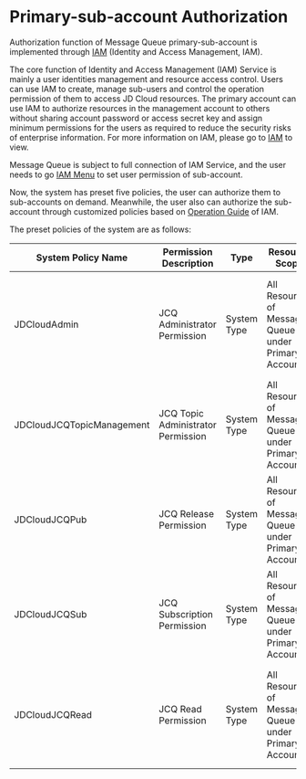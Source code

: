 # Primary-sub-account Authorization

Authorization function of Message Queue primary-sub-account is implemented through [IAM](https://docs.jdcloud.com/en/iam/product-overview) (Identity and Access Management, IAM).

The core function of Identity and Access Management (IAM) Service is mainly a user identities management and resource access control. Users can use IAM to create, manage sub-users and control the operation permission of them to access JD Cloud resources. The primary account can use IAM to authorize resources in the management account to others without sharing account password or access secret key and assign minimum permissions for the users as required to reduce the security risks of enterprise information. For more information on IAM, please go to [IAM](https://docs.jdcloud.com/en/iam/product-overview) to view.

Message Queue is subject to full connection of IAM Service, and the user needs to go [IAM Menu](https://cm-console.jdcloud.com/cmSummary) to set user permission of sub-account.

Now, the system has preset five policies, the user can authorize them to sub-accounts on demand. Meanwhile, the user also can authorize the sub-account through customized policies based on [Operation Guide](https://docs.jdcloud.com/en/iam/policy-management) of IAM.

The preset policies of the system are as follows:

| System Policy Name              | Permission Description                    | Type     | Resource Scope                       | Description                                                   |
| ------------------------- | --------------------------- | -------- | ------------------------------ | ------------------------------------------------------ |
| JDCloudAdmin              | JCQ Administrator Permission   | System Type | All Resources of Message Queue under Primary Account | All permissions of Message Queue, including management, and message release and subscription       |
| JDCloudJCQTopicManagement | JCQ Topic Administrator Permission | System Type | All Resources of Message Queue under Primary Account | Can manage Topic of Message Queue, including create, delete and changeTopic |
| JDCloudJCQPub             | JCQ Release Permission     | System Type | All Resources of Message Queue under Primary Account | Can release message to existing Topic                                |
| JDCloudJCQSub             | JCQ Subscription Permission     | System Type | All Resources of Message Queue under Primary Account | Can create, delete, manage subscription and consume messages to existing Topic        |
| JDCloudJCQRead            | JCQ Read Permission       | System Type | All Resources of Message Queue under Primary Account | Can search information and dead letter queue of existing Topic, without modifying permission      |
